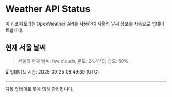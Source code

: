 
# Weather API Status

이 리포지토리는 OpenWeather API를 사용하여 서울의 날씨 정보를 자동으로 업데이트합니다.

## 현재 서울 날씨
> 서울의 현재 날씨: few clouds, 온도: 24.41°C, 습도: 60%

⏳ 업데이트 시간: 2025-09-25 08:49:39 (UTC)

---
자동 업데이트 봇에 의해 관리됩니다.
